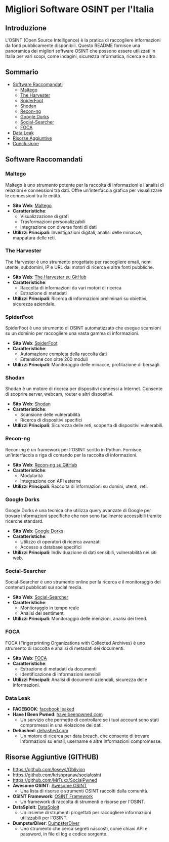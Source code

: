 # Migliori Software OSINT per l'Italia

## Introduzione
L'OSINT (Open Source Intelligence) è la pratica di raccogliere informazioni da fonti pubblicamente disponibili. Questo README fornisce una panoramica dei migliori software OSINT che possono essere utilizzati in Italia per vari scopi, come indagini, sicurezza informatica, ricerca e altro.

## Sommario
- [Software Raccomandati](#software-raccomandati)
  - [Maltego](#maltego)
  - [The Harvester](#the-harvester)
  - [SpiderFoot](#spiderfoot)
  - [Shodan](#shodan)
  - [Recon-ng](#recon-ng)
  - [Google Dorks](#google-dorks)
  - [Social-Searcher](#social-searcher)
  - [FOCA](#foca)
- [Data Leak](#data-leak-e-link-utili)
- [Risorse Aggiuntive](#risorse-aggiuntive)
- [Conclusione](#conclusione)

## Software Raccomandati

### Maltego
Maltego è uno strumento potente per la raccolta di informazioni e l'analisi di relazioni e connessioni tra dati. Offre un'interfaccia grafica per visualizzare le connessioni tra le entità.

- **Sito Web**: [Maltego](https://www.maltego.com/)
- **Caratteristiche**:
  - Visualizzazione di grafi
  - Trasformazioni personalizzabili
  - Integrazione con diverse fonti di dati
- **Utilizzi Principali**: Investigazioni digitali, analisi delle minacce, mappatura delle reti.

### The Harvester
The Harvester è uno strumento progettato per raccogliere email, nomi utente, subdomini, IP e URL dai motori di ricerca e altre fonti pubbliche.

- **Sito Web**: [The Harvester su GitHub](https://github.com/laramies/theHarvester)
- **Caratteristiche**:
  - Raccolta di informazioni da vari motori di ricerca
  - Estrazione di metadati
- **Utilizzi Principali**: Ricerca di informazioni preliminari su obiettivi, sicurezza aziendale.

### SpiderFoot
SpiderFoot è uno strumento di OSINT automatizzato che esegue scansioni su un dominio per raccogliere una vasta gamma di informazioni.

- **Sito Web**: [SpiderFoot](https://www.spiderfoot.net/)
- **Caratteristiche**:
  - Automazione completa della raccolta dati
  - Estensione con oltre 200 moduli
- **Utilizzi Principali**: Monitoraggio delle minacce, profilazione di bersagli.

### Shodan
Shodan è un motore di ricerca per dispositivi connessi a Internet. Consente di scoprire server, webcam, router e altri dispositivi.

- **Sito Web**: [Shodan](https://www.shodan.io/)
- **Caratteristiche**:
  - Scansione delle vulnerabilità
  - Ricerca di dispositivi specifici
- **Utilizzi Principali**: Sicurezza delle reti, scoperta di dispositivi vulnerabili.

### Recon-ng
Recon-ng è un framework per l'OSINT scritto in Python. Fornisce un'interfaccia a riga di comando per la raccolta di informazioni.

- **Sito Web**: [Recon-ng su GitHub](https://github.com/lanmaster53/recon-ng)
- **Caratteristiche**:
  - Modularità
  - Integrazione con API esterne
- **Utilizzi Principali**: Raccolta di informazioni su domini, utenti, reti.

### Google Dorks
Google Dorks è una tecnica che utilizza query avanzate di Google per trovare informazioni specifiche che non sono facilmente accessibili tramite ricerche standard.

- **Sito Web**: [Google Dorks](https://www.exploit-db.com/google-hacking-database)
- **Caratteristiche**:
  - Utilizzo di operatori di ricerca avanzati
  - Accesso a database specifici
- **Utilizzi Principali**: Individuazione di dati sensibili, vulnerabilità nei siti web.

### Social-Searcher
Social-Searcher è uno strumento online per la ricerca e il monitoraggio dei contenuti pubblicati sui social media.

- **Sito Web**: [Social-Searcher](https://www.social-searcher.com/)
- **Caratteristiche**:
  - Monitoraggio in tempo reale
  - Analisi del sentiment
- **Utilizzi Principali**: Monitoraggio delle menzioni, analisi dei trend.

### FOCA
FOCA (Fingerprinting Organizations with Collected Archives) è uno strumento di raccolta e analisi di metadati dei documenti.

- **Sito Web**: [FOCA](https://www.elevenpaths.com/labstools/foca)
- **Caratteristiche**:
  - Estrazione di metadati da documenti
  - Identificazione di informazioni sensibili
- **Utilizzi Principali**: Analisi di documenti aziendali, sicurezza delle informazioni.


### Data Leak
- **FACEBOOK**: [facebook leaked](https://github.com/davidfegyver/facebook-533m)
- **Have I Been Pwned**: [haveibeenpwned.com](https://haveibeenpwned.com/)
  - Un servizio che permette di controllare se i tuoi account sono stati compromessi in una violazione dei dati.
- **Dehashed**: [dehashed.com](https://www.dehashed.com/)
  - Un motore di ricerca per data breach, che consente di trovare informazioni su email, username e altre informazioni compromesse.

## Risorse Aggiuntive (GITHUB)
- https://github.com/loseys/Oblivion
- https://github.com/krishpranav/socialosint
- https://github.com/MrTuxx/SocialPwned
- **Awesome OSINT**: [Awesome OSINT](https://github.com/jivoi/awesome-osint)
  - Una lista di risorse e strumenti OSINT raccolti dalla comunità.
- **OSINT Framework**: [OSINT Framework](https://github.com/lockfale/osint-framework)
  - Un framework di raccolta di strumenti e risorse per l'OSINT.
- **DataSploit**: [DataSploit](https://github.com/dvopsway/datasploit)
  - Un insieme di strumenti progettati per raccogliere informazioni utilizzabili per l'OSINT.
- **DumpsterDiver**: [DumpsterDiver](https://github.com/securing/DumpsterDiver)
  - Uno strumento che cerca segreti nascosti, come chiavi API e password, in file di log e codice sorgente.
